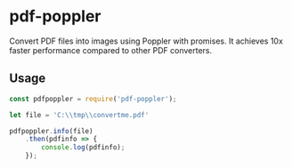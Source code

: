 # pdf-poppler

Convert PDF files into images using Poppler with promises. It achieves 10x faster performance compared to other PDF converters.

## Usage

```javascript
const pdfpoppler = require('pdf-poppler');

let file = 'C:\\tmp\\convertme.pdf'

pdfpoppler.info(file)
    .then(pdfinfo => {
        console.log(pdfinfo);
    });
```